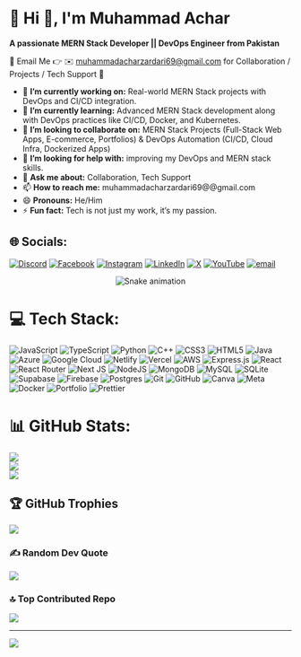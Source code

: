 # 💫 Hi 👋, I'm Muhammad Achar
**A passionate MERN Stack Developer || DevOps Engineer from Pakistan**

📧 Email Me 👉 ✉️ muhammadacharzardari69@gmail.com for Collaboration / Projects / Tech Support 🚀

- 🔭 **I’m currently working on:** Real-world MERN Stack projects with DevOps and CI/CD integration.
- 🌱 **I’m currently learning:** Advanced MERN Stack development along with DevOps practices like CI/CD, Docker, and Kubernetes.
- 👯 **I’m looking to collaborate on:** MERN Stack Projects (Full-Stack Web Apps, E-commerce, Portfolios) & DevOps Automation (CI/CD, Cloud Infra, Dockerized Apps)
- 🤔 **I’m looking for help with:** improving my DevOps and MERN stack skills.
- 💬 **Ask me about:** Collaboration, Tech Support
- 📫 **How to reach me:** muhammadacharzardari69@@gmail.com
- 😄 **Pronouns:** He/Him
- ⚡ **Fun fact:** Tech is not just my work, it’s my passion.
  
## 🌐 Socials:
[![Discord](https://img.shields.io/badge/Discord-%237289DA.svg?logo=discord&logoColor=white)](https://discord.gg/muhammadachar._16818) [![Facebook](https://img.shields.io/badge/Facebook-%231877F2.svg?logo=Facebook&logoColor=white)](https://facebook.com/muhammadachar.zardari.7) [![Instagram](https://img.shields.io/badge/Instagram-%23E4405F.svg?logo=Instagram&logoColor=white)](https://instagram.com/muhammadacharzardari) [![LinkedIn](https://img.shields.io/badge/LinkedIn-%230077B5.svg?logo=linkedin&logoColor=white)](https://linkedin.com/in/muhammad-achar-80b6bb311/) [![X](https://img.shields.io/badge/X-black.svg?logo=X&logoColor=white)](https://x.com/achar_muha8104) [![YouTube](https://img.shields.io/badge/YouTube-%23FF0000.svg?logo=YouTube&logoColor=white)](https://youtube.com/@hasnian-896) [![email](https://img.shields.io/badge/Email-D14836?logo=gmail&logoColor=white)](mailto:muhammadacharzardari69@gmail.com) 

<!-- Snake Game Repo View -->

<div align="center">
  <img src="https://profile-readme-generator.com/assets/snake.svg" alt="Snake animation" />
</div>

# 💻 Tech Stack:
![JavaScript](https://img.shields.io/badge/javascript-%23323330.svg?style=for-the-badge&logo=javascript&logoColor=%23F7DF1E) ![TypeScript](https://img.shields.io/badge/typescript-%23007ACC.svg?style=for-the-badge&logo=typescript&logoColor=white) ![Python](https://img.shields.io/badge/python-3670A0?style=for-the-badge&logo=python&logoColor=ffdd54) ![C++](https://img.shields.io/badge/c++-%2300599C.svg?style=for-the-badge&logo=c%2B%2B&logoColor=white) ![CSS3](https://img.shields.io/badge/css3-%231572B6.svg?style=for-the-badge&logo=css3&logoColor=white) ![HTML5](https://img.shields.io/badge/html5-%23E34F26.svg?style=for-the-badge&logo=html5&logoColor=white) ![Java](https://img.shields.io/badge/java-%23ED8B00.svg?style=for-the-badge&logo=openjdk&logoColor=white) ![Azure](https://img.shields.io/badge/azure-%230072C6.svg?style=for-the-badge&logo=microsoftazure&logoColor=white) ![Google Cloud](https://img.shields.io/badge/GoogleCloud-%234285F4.svg?style=for-the-badge&logo=google-cloud&logoColor=white) ![Netlify](https://img.shields.io/badge/netlify-%23000000.svg?style=for-the-badge&logo=netlify&logoColor=#00C7B7) ![Vercel](https://img.shields.io/badge/vercel-%23000000.svg?style=for-the-badge&logo=vercel&logoColor=white) ![AWS](https://img.shields.io/badge/AWS-%23FF9900.svg?style=for-the-badge&logo=amazon-aws&logoColor=white) ![Express.js](https://img.shields.io/badge/express.js-%23404d59.svg?style=for-the-badge&logo=express&logoColor=%2361DAFB) ![React](https://img.shields.io/badge/react-%2320232a.svg?style=for-the-badge&logo=react&logoColor=%2361DAFB) ![React Router](https://img.shields.io/badge/React_Router-CA4245?style=for-the-badge&logo=react-router&logoColor=white) ![Next JS](https://img.shields.io/badge/Next-black?style=for-the-badge&logo=next.js&logoColor=white) ![NodeJS](https://img.shields.io/badge/node.js-6DA55F?style=for-the-badge&logo=node.js&logoColor=white) ![MongoDB](https://img.shields.io/badge/MongoDB-%234ea94b.svg?style=for-the-badge&logo=mongodb&logoColor=white) ![MySQL](https://img.shields.io/badge/mysql-4479A1.svg?style=for-the-badge&logo=mysql&logoColor=white) ![SQLite](https://img.shields.io/badge/sqlite-%2307405e.svg?style=for-the-badge&logo=sqlite&logoColor=white) ![Supabase](https://img.shields.io/badge/Supabase-3ECF8E?style=for-the-badge&logo=supabase&logoColor=white) ![Firebase](https://img.shields.io/badge/firebase-a08021?style=for-the-badge&logo=firebase&logoColor=ffcd34) ![Postgres](https://img.shields.io/badge/postgres-%23316192.svg?style=for-the-badge&logo=postgresql&logoColor=white) ![Git](https://img.shields.io/badge/git-%23F05033.svg?style=for-the-badge&logo=git&logoColor=white) ![GitHub](https://img.shields.io/badge/github-%23121011.svg?style=for-the-badge&logo=github&logoColor=white) ![Canva](https://img.shields.io/badge/Canva-%2300C4CC.svg?style=for-the-badge&logo=Canva&logoColor=white) ![Meta](https://img.shields.io/badge/Meta-%230467DF.svg?style=for-the-badge&logo=Meta&logoColor=white) ![Docker](https://img.shields.io/badge/docker-%230db7ed.svg?style=for-the-badge&logo=docker&logoColor=white) ![Portfolio](https://img.shields.io/badge/Portfolio-%23000000.svg?style=for-the-badge&logo=firefox&logoColor=#FF7139) ![Prettier](https://img.shields.io/badge/prettier-%23F7B93E.svg?style=for-the-badge&logo=prettier&logoColor=black)
# 📊 GitHub Stats:
![](https://github-readme-stats.vercel.app/api?username=muhammadachar435&theme=dark&hide_border=false&include_all_commits=true&count_private=false)<br/>
![](https://nirzak-streak-stats.vercel.app/?user=muhammadachar435&theme=dark&hide_border=false)<br/>
![](https://github-readme-stats.vercel.app/api/top-langs/?username=muhammadachar435&theme=dark&hide_border=false&include_all_commits=true&count_private=false&layout=compact)

## 🏆 GitHub Trophies
![](https://github-profile-trophy.vercel.app/?username=muhammadachar435&theme=radical&no-frame=false&no-bg=true&margin-w=4)

### ✍️ Random Dev Quote
![](https://quotes-github-readme.vercel.app/api?type=horizontal&theme=radical)

### 🔝 Top Contributed Repo
![](https://github-contributor-stats.vercel.app/api?username=muhammadachar435&limit=5&theme=dark&combine_all_yearly_contributions=true)

---
[![](https://visitcount.itsvg.in/api?id=muhammadachar435&icon=0&color=0)](https://visitcount.itsvg.in)

<!-- Proudly created with GPRM ( https://gprm.itsvg.in ) -->
